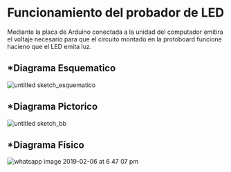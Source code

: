 Funcionamiento del probador de LED
======

Mediante la placa de Arduino conectada a la unidad del computador emitira el voltaje necesario para que el circuito montado en la protoboard funcione 
hacieno que el LED emita luz.

*Diagrama Esquematico
------
![untitled sketch_esquematico](https://user-images.githubusercontent.com/47116861/52540973-c1e92000-2d5d-11e9-894c-79d7915ca5ac.png)

*Diagrama Pictorico
------
![untitled sketch_bb](https://user-images.githubusercontent.com/47116861/52540983-e5ac6600-2d5d-11e9-8bab-3782aac6b64f.png)

*Diagrama Físico
------
![whatsapp image 2019-02-06 at 6 47 07 pm](https://user-images.githubusercontent.com/47116861/52678571-217f3100-2f00-11e9-895b-5b4940a0d8b4.jpeg)








